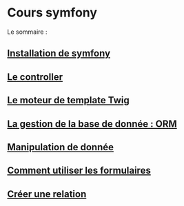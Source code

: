 # Cours symfony

Le sommaire :

## [Installation de symfony](Installation.md)
## [Le controller](Controlleur.md)
## [Le moteur de template Twig](Template.md)
## [La gestion de la base de donnée : ORM](ORM.md)
## [Manipulation de donnée](Manipulationdedonnees.md)
## [Comment utiliser les formulaires](Form.md)
## [Créer une relation](Relation.md)
